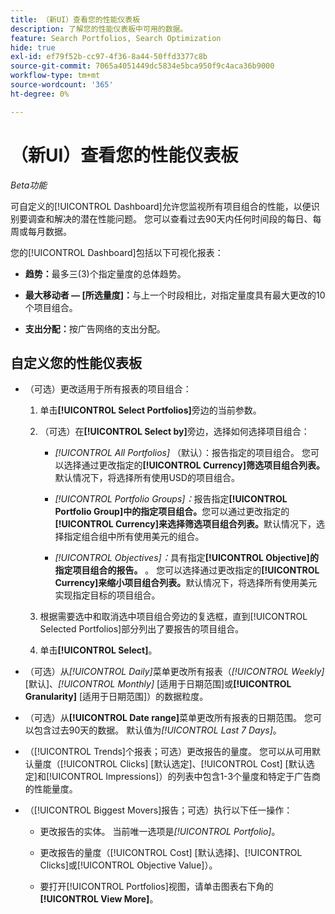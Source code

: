```yaml
---
title: （新UI）查看您的性能仪表板
description: 了解您的性能仪表板中可用的数据。
feature: Search Portfolios, Search Optimization
hide: true
exl-id: ef79f52b-cc97-4f36-8a44-50ffd3377c8b
source-git-commit: 7065a4051449dc5834e5bca950f9c4aca36b9000
workflow-type: tm+mt
source-wordcount: '365'
ht-degree: 0%

---
```


# （新UI）查看您的性能仪表板

*Beta功能*

可自定义的[!UICONTROL Dashboard]允许您监视所有项目组合<!-- May later include other entity-level data -->的性能，以便识别要调查和解决的潜在性能问题。 您可以查看过去90天内任何时间段的每日、每周或每月数据。

您的[!UICONTROL Dashboard]包括以下可视化报表：

* **趋势：**&#x200B;最多三(3)个指定量度的总体趋势。

* **最大移动者 — \[所选量度\]：**&#x200B;与上一个时段相比，对指定量度具有最大更改的10个项目组合。

* **支出分配：**&#x200B;按广告网络的支出分配。

## 自定义您的性能仪表板

* （可选）更改适用于所有报表的项目组合：

   1. 单击&#x200B;**[!UICONTROL Select Portfolios]**&#x200B;旁边的当前参数。

   1. （可选）在&#x200B;**[!UICONTROL Select by]**&#x200B;旁边，选择如何选择项目组合：

      * *[!UICONTROL All Portfolios]* （默认）：报告指定的项目组合。 您可以选择通过更改指定的&#x200B;**[!UICONTROL Currency]筛选项目组合列表。**&#x200B;默认情况下，将选择所有使用USD的项目组合。

      * *[!UICONTROL Portfolio Groups]：*&#x200B;报告指定&#x200B;**[!UICONTROL Portfolio Group]中的指定项目组合。**&#x200B;您可以通过更改指定的&#x200B;**[!UICONTROL Currency]来选择筛选项目组合列表。**&#x200B;默认情况下，选择指定组合组中所有使用美元的组合。

      * *[!UICONTROL Objectives]：*&#x200B;具有指定&#x200B;**[!UICONTROL Objective]的指定项目组合的报告。** 。 您可以选择通过更改指定的&#x200B;**[!UICONTROL Currency]来缩小项目组合列表。**&#x200B;默认情况下，将选择所有使用美元实现指定目标的项目组合。

   1. 根据需要选中和取消选中项目组合旁边的复选框，直到[!UICONTROL Selected Portfolios]部分列出了要报告的项目组合。

   1. 单击&#x200B;**[!UICONTROL Select]**。

* （可选）从&#x200B;*[!UICONTROL Daily]*&#x200B;菜单更改所有报表（*[!UICONTROL Weekly]* \[默认\]、*[!UICONTROL Monthly]* \[适用于日期范围\]或&#x200B;**[!UICONTROL Granularity]** \[适用于日期范围\]）的数据粒度。

* （可选）从&#x200B;**[!UICONTROL Date range]**&#x200B;菜单更改所有报表的日期范围。 您可以包含过去90天的数据。 默认值为&#x200B;*[!UICONTROL Last 7 Days]*。

* （[!UICONTROL Trends]个报表；可选）更改报告的量度。 您可以从可用默认量度（[!UICONTROL Clicks] \[默认选定\]、[!UICONTROL Cost] \[默认选定\]和[!UICONTROL Impressions]）的列表中包含1-3个量度和特定于广告商的性能量度。

* （[!UICONTROL Biggest Movers]报告；可选）执行以下任一操作：

   * 更改报告的实体。 当前唯一选项是&#x200B;*[!UICONTROL Portfolio]*。

   * 更改报告的量度（[!UICONTROL Cost] \[默认选择\]、[!UICONTROL Clicks]或[!UICONTROL Objective Value]）。

   * 要打开[!UICONTROL Portfolios]视图，请单击图表右下角的&#x200B;**[!UICONTROL View More]**。<!-- This currently lists all portfolios, not a filtered view of the portfolios in the report -->
